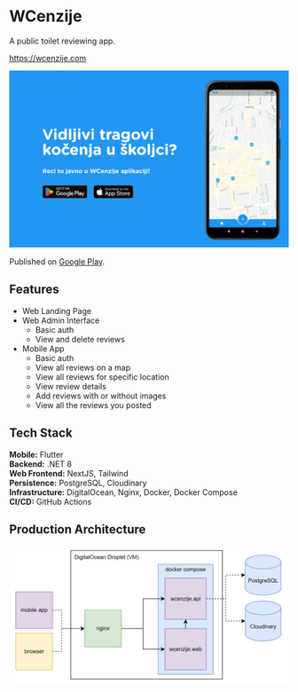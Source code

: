 # WCenzije

A public toilet reviewing app.

https://wcenzije.com

![image](./res/landing-page.png)

Published on [Google Play](https://play.google.com/store/apps/details?id=com.kova98.wcenzije). 

## Features
- Web Landing Page
- Web Admin Interface
   - Basic auth
   - View and delete reviews
- Mobile App
   - Basic auth
   - View all reviews on a map
   - View all reviews for specific location
   - View review details
   - Add reviews with or without images
   - View all the reviews you posted
   
## Tech Stack
**Mobile:** Flutter  
**Backend:** .NET 8  
**Web Frontend:** NextJS, Tailwind  
**Persistence:** PostgreSQL, Cloudinary  
**Infrastructure:** DigitalOcean, Nginx, Docker, Docker Compose  
**CI/CD:** GitHub Actions  

## Production Architecture
![image](./res/prod-arch.png)
